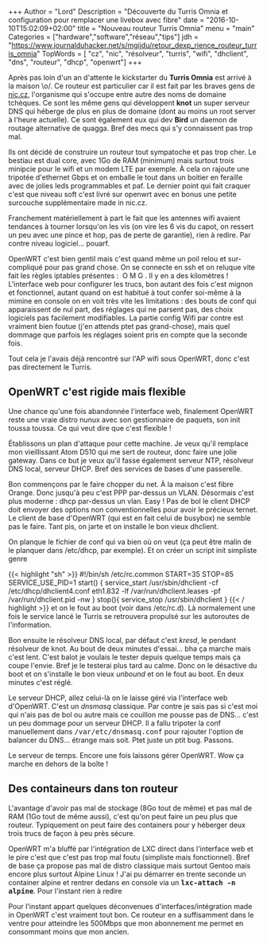 +++
Author = "Lord"
Description = "Découverte du Turris Omnia et configuration pour remplacer une livebox avec fibre"
date = "2016-10-10T15:02:09+02:00"
title = "Nouveau routeur Turris Omnia"
menu = "main"
Categories = ["hardware","software","réseau","tips"]
jdh = "https://www.journalduhacker.net/s/mgijdu/retour_dexp_rience_routeur_turris_omnia"
TopWords = [  "cz", "nic", "résolveur", "turris", "wifi", "dhclient", "dns", "routeur", "dhcp", "openwrt"]
+++

Après pas loin d'un an d'attente le kickstarter du **Turris Omnia** est arrivé à la maison \o/.
Ce routeur est particulier car il est fait par les braves gens de [nic.cz](https://www.nic.cz/), l'organisme qui s'occupe entre autre des noms de domaine tchèques.
Ce sont les même gens qui développent **knot** un super serveur DNS qui héberge de plus en plus de domaine (dont au moins un root server à l'heure actuelle).
Ce sont également eux qui dev **Bird** un daemon de routage alternative de quagga.
Bref des mecs qui s'y connaissent pas trop mal.

Ils ont décidé de construire un routeur tout sympatoche et pas trop cher.
Le bestiau est dual core, avec 1Go de RAM (minimum) mais surtout trois minipcie pour le wifi et un modem LTE par exemple.
À cela on rajoute une tripotée d'ethernet Gbps et on emballe le tout dans un boitier en feraille avec de jolies leds programmables et paf.
Le dernier point qui fait craquer c'est que niveau soft c'est livré sur openwrt avec en bonus une petite surcouche supplémentaire made in nic.cz.

Franchement matériellement à part le fait que les antennes wifi avaient tendances à tourner lorsqu'on les vis (on vire les 6 vis du capot, on ressert un peu avec une pince et hop, pas de perte de garantie), rien à redire.
Par contre niveau logiciel… pouarf.

OpenWRT c'est bien gentil mais c'est quand même un poil relou et sur-compliqué pour pas grand chose.
On se connecte en ssh et on reluque vite fait les règles iptables présentes :  O M G .
Il y en a des kilomètres ! L'interface web pour configurer les trucs, bon autant des fois c'est mignon et fonctionnel, autant quand on est habitué à tout confer soi-même à la mimine en console on en voit très vite les limitations : des bouts de conf qui apparaissent de nul part, des réglages qui ne parsent pas, des choix logiciels pas facilement modifiables.
La partie config Wifi par contre est vraiment bien foutue (j'en attends ptet pas grand-chose), mais quel dommage que parfois les réglages soient pris en compte que la seconde fois.

Tout cela je l'avais déjà rencontré sur l'AP wifi sous OpenWRT, donc c'est pas directement le Turris.

## OpenWRT c'est rigide mais flexible
Une chance qu'une fois abandonnée l'interface web, finalement OpenWRT reste une vraie distro nunux avec son gestionnaire de paquets, son init toussa toussa.
Ce qui veut dire que c'est flexible !

Établissons un plan d'attaque pour cette machine.
Je veux qu'il remplace mon vieillissant Atom D510 qui me sert de routeur, donc faire une jolie gateway.
Dans ce but je veux qu'il fasse également serveur NTP, résolveur DNS local, serveur DHCP.
Bref des services de bases d'une passerelle.

Bon commençons par le faire chopper du net.
À la maison c'est fibre Orange.
Donc jusqu'à peu c'est PPP par-dessus un VLAN.
Désormais c'est plus moderne : dhcp par-dessus un vlan.
Easy !
Pas de bol le client DHCP doit envoyer des options non conventionnelles pour avoir le précieux ternet.
Le client de base d'OpenWRT (qui est en fait celui de busybox) ne semble pas le faire.
Tant pis, on jarte et on installe le bon vieux dhclient.

On planque le fichier de conf qui va bien où on veut (ça peut être malin de le planquer dans /etc/dhcp, par exemple).
Et on créer un script init simpliste genre

{{< highlight "sh" >}}
#!/bin/sh /etc/rc.common
START=35
STOP=85
SERVICE_USE_PID=1
start() {
service_start /usr/sbin/dhclient -cf /etc/dhcp/dhclient4.conf eth1.832 -lf /var/run/dhclient.leases -pf /var/run/dhclient.pid -nw
}
stop(){
service_stop /usr/sbin/dhclient
}
{{< / highlight >}}
et on le fout au boot (voir dans /etc/rc.d).
Là normalement une fois le service lancé le Turris se retrouvera propulsé sur les autoroutes de l'information.

Bon ensuite le résolveur DNS local, par défaut c'est *kresd*, le pendant résolveur de knot.
Au bout de deux minutes d'essai… bha ça marche mais c'est lent.
C'est balot je voulais le tester depuis quelque temps mais ça coupe l'envie.
Bref je le testerai plus tard au calme.
Donc on le désactive du boot et on s'installe le bon vieux *unbound* et on le fout au boot.
En deux minutes c'est réglé.

Le serveur DHCP, allez celui-là on le laisse géré via l'interface web d'OpenWRT.
C'est un *dnsmasq* classique.
Par contre je sais pas si c'est moi qui n'ais pas de bol ou autre mais ce couillon me pousse pas de DNS… c'est un peu dommage pour un serveur DHCP.
Il a fallu tripoter la conf manuellement dans <kbd>/var/etc/dnsmasq.conf</kbd> pour rajouter l'option de balancer du DNS… étrange mais soit.
Ptet juste un ptit bug.
Passons.

Le serveur de temps.
Encore une fois laissons gérer OpenWRT.
Wow ça marche en dehors de la boîte !

## Des containeurs dans ton routeur
L'avantage d'avoir pas mal de stockage (8Go tout de même) et pas mal de RAM (1Go tout de même aussi), c'est qu'on peut faire un peu plus que routeur.
Typiquement on peut faire des containers pour y héberger deux trois trucs de façon à peu près sécure.

OpenWRT m'a bluffé par l'intégration de LXC direct dans l'interface web et le pire c'est que c'est pas trop mal foutu (simpliste mais fonctionnel).
Bref de base ça propose pas mal de distro classique mais surtout Gentoo mais encore plus surtout Alpine Linux !
J'ai pu démarrer en trente seconde un container alpine et rentrer dedans en console via un **<kbd>lxc-attach -n alpine</kbd>**.
Pour l'instant rien à redire

Pour l'instant appart quelques déconvenues d'interfaces/intégration made in OpenWRT c'est vraiment tout bon.
Ce routeur en a suffisamment dans le ventre pour atteindre les 500Mbps que mon abonnement me permet en consommant moins que mon ancien.
